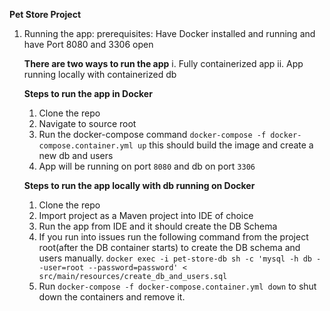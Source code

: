  **Pet Store Project**

 1. Running the app:
     prerequisites: Have Docker installed and running and have Port 8080 and 3306 open

    **There are two ways to run the app**
      i. Fully containerized app
     ii. App running locally with containerized db


    **Steps to run the app in Docker**
      1. Clone the repo
      2. Navigate to source root
      3. Run the docker-compose command `docker-compose -f docker-compose.container.yml up` this should build the image and create a new db and users
      4. App will be running on port `8080` and db on port `3306`
   
    **Steps to run the app locally with db running on Docker**
      1. Clone the repo
      2. Import project as a Maven project into IDE of choice
      3. Run the app from IDE and it should create the DB Schema 
      4. If you run into issues run the following command from the project root(after the DB container starts) to create the DB schema and users manually.
           `docker exec -i pet-store-db sh -c 'mysql -h db --user=root --password=password' < src/main/resources/create_db_and_users.sql`
      5. Run `docker-compose -f docker-compose.container.yml down` to shut down the containers and remove it. 

    

    


                                                                        


